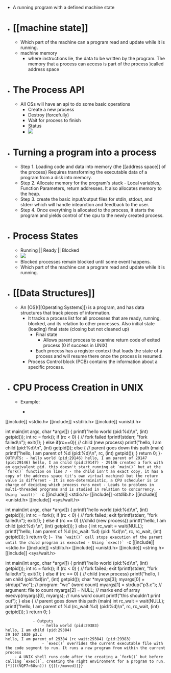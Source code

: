 - A running program with a defined machine state
- # [[machine state]]
    - Which part of the machine can a program read and update while it is running.
    - machine memory
        - where instructions lie, the data to be written by the program. The memory that a process can access is part of the process )called address space
- # The Process API
    - All OSs will have an api to do some basic operations
        - Create a new process
        - Destroy (forcefully)
        - Wait for process to finish
        - Status
        - ![](https://firebasestorage.googleapis.com/v0/b/firescript-577a2.appspot.com/o/imgs%2Fapp%2FJavier-knowledge-graph%2FplsSiOSubx.png?alt=media&token=409481df-3c87-423d-a3e2-d9a5ec5f8309)
- # Turning a program into a process
    - Step 1. Loading code and data into memory (the [[address space]] of the process) Requires transforming the executable data of a program from a disk into memory.
    - Step 2. Allocate memory for the program's stack - Local variables, Function Parameters, return addresses. It also allocates memory to the heap.
    - Step 3. create the basic input/output files for stdin, stdout, and stderr which will handle intearction and feedback to the user.
    - Step 4. Once everything is allocated to the process, it starts the program and yields control of the cpu to the newly created process.
- # Process States
    - Running || Ready || Blocked
    - ![](https://firebasestorage.googleapis.com/v0/b/firescript-577a2.appspot.com/o/imgs%2Fapp%2FJavier-knowledge-graph%2FRZMYGwgx7b.png?alt=media&token=fb8fbce4-4c53-4acb-beeb-ffc5c8ee045e)
    - Blocked processes remain blocked until some event happens. 
    - Which part of the machine can a program read and update while it is running.
- # [[Data Structures]]
    - An [OS]([[Operating Systems]]) is a program, and has data structures that track pieces of information. 
        - It tracks a process list for all processes that are ready, running, blocked, and its relation to other processes. Also initial state (loading) final state (closing but not cleaned up)
            - Final state
                - Allows parent process to examine return code of exited process (0 if success in UNIX)
            - Each process has a register context that loads the state of a process and will resume there once the process is resumed.
        - Process Control block (PCB) contains the information about a specific process.
- # CPU Process Creation in UNIX
    - Example:
        - ```c
[[include]] <stdio.h>
[[include]] <stdlib.h>
[[include]] <unistd.h>

int main(int argc, char *argv[]) {
	printf("hello world (pid:%d)\n", (int) getpid());
	int rc = fork();
	if (rc < 0) {
		// fork failed
		fprintf(stderr, "fork failed\n");
		exit(1);
    }
	else if(rc==0){
		// child (new process)
		printf("hello, I am child (pid:%d)\n", (int) getpid());
    else {
		// parent goes down this path (main)
		printf("hello, I am parent of %d (pid:%d)\n",
        	rc, (int) getpid());
        }
      return 0;
    }```
            - OUTPUTS:
                - hello world (pid:29146)
hello, I am parent of 29147 (pid:29146)
hello, I am child (pid:29147)
                - 29146 created a fork with an equivalent pid. this doesn't start running at `main()` but at the `fork()` function on line 7
                    - The child isn't an exact copy, it has a copy of the address space (it's own virtual machine) but the return value is different
                        - It is non-deterministic, a CPU scheduler is in charge of deciding which process runs next
                            - Leads to problems in multi-threaded programs and is studied in relation to concurrency.
        - Using `wait()`
            - ```c
[[include]] <stdio.h>
[[include]] <stdlib.h>
[[include]] <unistd.h>
[[include]] <sys/wait.h>

int main(int argc, char *argv[]) {
	printf("hello world (pid:%d)\n", (int) getpid());
 	int rc = fork();
 	if (rc < 0) { 
      // fork failed; exit
      fprintf(stderr, "fork failed\n");
      exit(1);
    } else if (rc == 0) {//child (new process)}
      printf("hello, I am child (pid:%d) \n", (int) getpid());
	} else {
      int rc_wait = wait(NULL);
      printf("hello, I am parent of %d (rc_wait: %d) (pid: %d)\n",
            rc, rc_wait, (int) getpid());
	}
	return 0;
}```
                - The `wait()` call stops execution of the parent until the child program is executed
        - Using `exec()`
            - ```c
[[include]] <stdio.h>
[[include]] <stdlib.h>
[[include]] <unistd.h>
[[include]] <string.h>
[[include]] <sys/wait.h>

int main(int argc, char *argv[]) {
	printf("hello world (pid:%d)\n", (int) getpid()); int rc = fork();
	if (rc < 0) { // fork failed; exit
      fprintf(stderr, "fork failed\n");
      exit(1);
    } else if (rc == 0) { // child (new process)
      printf("hello, I am child (pid:%d)\n", (int) getpid());
      char *myargs[3];
      myargs[0] = strdup("wc"); // program: "wc" (word count) 
      myargs[1] = strdup("p3.c"); // argument: file to count 
      myargs[2] = NULL; // marks end of array 
      execvp(myargs[0], myargs); // runs word count 
      printf("this shouldn’t print out");
    } else { // parent goes down this path (main)
      	int rc_wait = wait(NULL);
		printf("hello, I am parent of %d (rc_wait:%d) (pid:%d)\n",
               rc, rc_wait, (int) getpid());
    }
  return 0;
}
```
            - Outputs
                - hello world (pid:29383)
hello, I am child (pid:29384)
29 107 1030 p3.c
hello, I am parent of 29384 (rc_wait:29384) (pid:29383)
                - `exec()` overrides the current executable file with the code segment to run. It runs a new program from within the current process
    - A UNIX shell runs code after the creating a `fork()` but before calling `exec()`, creating the right environment for a program to run.[*](((VQP7r6Usn))) {{[[r/moved]]}}

